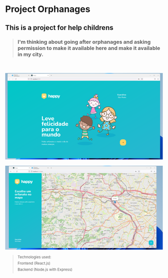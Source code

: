 # Project Orphanages

## This is a project for help childrens

> ### I'm thinking about going after orphanages and asking permission to make it available here and make it available in my city.


<br/><br/>
<img src="./img/aplication-initial.png">
<br><br>
<img src="./img/aplication.png">

> <sup>Technologies used:</sup> <br/>
  <sup>Frontend (React.js)</sup> <br/>
  <sup>Backend (Node.js with Express)</sup>